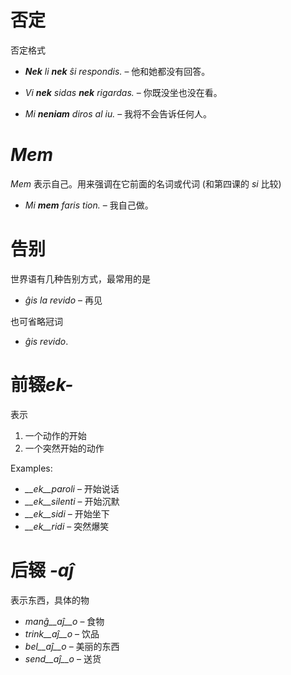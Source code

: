# 否定

否定格式


- *__Nek__ li __nek__ ŝi respondis.*   – 他和她都没有回答。
- *Vi __nek__ sidas __nek__ rigardas.* – 你既没坐也没在看。

- *Mi __neniam__ diros al iu.* – 我将不会告诉任何人。


# *Mem*

*Mem* 表示自己。用来强调在它前面的名词或代词 (和第四课的 *si* 比较) 

- *Mi __mem__ faris tion.*  – 我自己做。

# 告别

世界语有几种告别方式，最常用的是

- *ĝis la revido* – 再见

也可省略冠词

- *ĝis revido*.


# 前辍*ek-*

表示

1. 一个动作的开始
2. 一个突然开始的动作

Examples:

- *__ek__paroli*  – 开始说话
- *__ek__silenti* – 开始沉默
- *__ek__sidi*    – 开始坐下
- *__ek__ridi*    – 突然爆笑
 

# 后辍 *-aĵ*

表示东西，具体的物

- *manĝ__aĵ__o*  – 食物
- *trink__aĵ__o* – 饮品
- *bel__aĵ__o*   – 美丽的东西
- *send__aĵ__o*  – 送货
 
